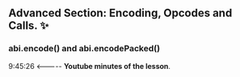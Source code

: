 ## Advanced Section: Encoding, Opcodes and Calls. ✨
### abi.encode() and abi.encodePacked()
9:45:26 <----- **Youtube minutes of the lesson**.